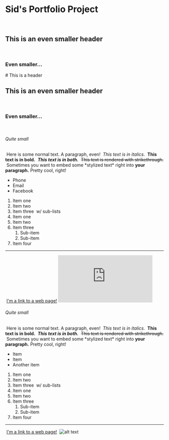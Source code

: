 # Sid's Portfolio Project
​
## This is an even smaller header
​
### Even smaller...
​# This is a header
​
## This is an even smaller header
​
### Even smaller...
​
###### Quite small
​
Here is some normal text. A paragraph, even!
​
_This text is in italics._
​
**This text is in bold.**
​
**_This text is in both._**
​
~~This text is rendered with strikethrough.~~
​
Sometimes you want to embed some \*stylized text\*
right into **your paragraph.** Pretty cool, right!
​
- Phone
- Email
- Facebook
​
1. Item one
2. Item two
3. Item three
​
w/ sub-lists
​
1. Item one
2. Item two
3. Item three
   1. Sub-item
   2. Sub-item
4. Item four
​
---
​
[I'm a link to a web page!](http://www.google.com)
​
![alt text](https://www.facebook.com/photo.php?fbid=10210146639844934&set=pb.1306590483.-2207520000.1540880498.&type=3&size=1424%2C1440)
###### Quite small
​
Here is some normal text. A paragraph, even!
​
_This text is in italics._
​
**This text is in bold.**
​
**_This text is in both._**
​
~~This text is rendered with strikethrough.~~
​
Sometimes you want to embed some \*stylized text\*
right into **your paragraph.** Pretty cool, right!
​
- Item
- Item
- Another item
​
1. Item one
2. Item two
3. Item three
​
w/ sub-lists
​
1. Item one
2. Item two
3. Item three
   1. Sub-item
   2. Sub-item
4. Item four
​
---
​
[I'm a link to a web page!](http://www.google.com)
​
![alt text](https://i.imgur.com/81qyN1y.jpg)